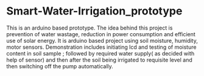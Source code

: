 # Smart-Water-Irrigation_prototype

This is an arduino based prototype. The idea behind this project  is prevention  of water wastage, reduction in power consumption and efficient use of solar energy. It is arduino based project using soil moisture, humidity, motor sensors. Demonstration  includes initiating lcd and testing of  moisture content in soil sample ; followed by  required water supply( as decided with help of sensor) and then after the soil being irrigated to requisite level and then switching off the pump automatically.
